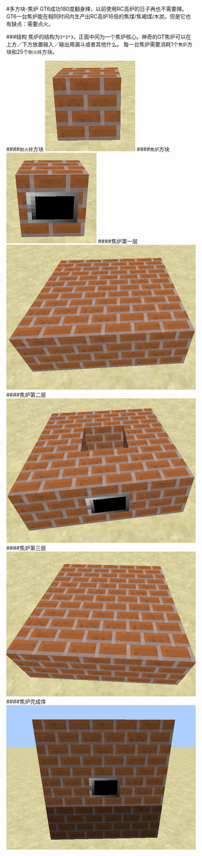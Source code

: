 #多方块-焦炉
GT6成功180度翻身辣，以前使用RC高炉的日子再也不需要辣。GT6一台焦炉能在相同时间内生产出RC高炉16倍的焦煤/焦褐煤/木炭。但是它也有缺点：需要点火。

###结构
焦炉的结构为`3*3*3`，正面中间为一个焦炉核心。神奇的GT焦炉可以在上方／下方放置输入／输出用漏斗或者其他什么。
每一台焦炉需要消耗1个`焦炉`方块和25个`耐火砖`方块。

####`耐火砖`方块
![](/assets/耐火砖.png)
####`焦炉`方块
![](/assets/焦炉方块.png)
####焦炉第一层
![](/assets/焦炉下.png)
####焦炉第二层
![](/assets/焦炉中.png)
####焦炉第三层
![](/assets/焦炉上.png)
####焦炉完成体
![](/assets/焦炉完成.png)